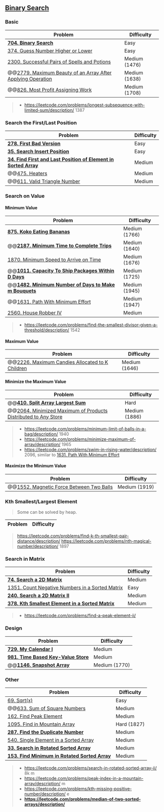 ## [Binary Search](../topics/binary-search.md)
### Basic
| Problem          | Difficulty |
|------------------|------------|
|**[704. Binary Search](../leetcode/704.binary-search.md)**|Easy|
|[374. Guess Number Higher or Lower](../leetcode/374.guess-number-higher-or-lower.md)|Easy|
|[2300. Successful Pairs of Spells and Potions](../leetcode/2300.successful-pairs-of-spells-and-potions.md)|Medium (1476)|
|@@[2779. Maximum Beauty of an Array After Applying Operation](../leetcode/2779.maximum-beauty-of-an-array-after-applying-operation.md)|Medium (1638)|
|@@[826. Most Profit Assigning Work](../leetcode/826.most-profit-assigning-work.md)|Medium (1708)|

> * https://leetcode.com/problems/longest-subsequence-with-limited-sum/description/ 1387

### Search the First/Last Position
| Problem          | Difficulty |
|------------------|------------|
|**[278. First Bad Version](../leetcode/278.first-bad-version.md)**|Easy|
|**[35. Search Insert Position](../leetcode/35.search-insert-position.md)**|Easy|
|**[34. Find First and Last Position of Element in Sorted Array](../leetcode/34.find-first-and-last-position-of-element-in-sorted-array.md)**|Medium|
|@@[475. Heaters](../leetcode/475.heaters.md)|Medium|
|@@[611. Valid Triangle Number](../leetcode/611.valid-triangle-number.md)|Medium|

### Search on Value
#### Minimum Value
| Problem          | Difficulty |
|------------------|------------|
|**[875. Koko Eating Bananas](../leetcode/875.koko-eating-bananas.md)**|Medium (1766)|
|@@**[2187. Minimum Time to Complete Trips](../leetcode/2187.minimum-time-to-complete-trips.md)**|Medium (1640)|
|[1870. Minimum Speed to Arrive on Time](../leetcode/1870.minimum-speed-to-arrive-on-time.md)|Medium (1676)|
|@@**[1011. Capacity To Ship Packages Within D Days](../leetcode/1011.capacity-to-ship-packages-within-d-days.md)**|Medium (1725)|
|@@**[1482. Minimum Number of Days to Make m Bouquets](../leetcode/1482.minimum-number-of-days-to-make-m-bouquets.md)**|Medium (1945)|
|@@[1631. Path With Minimum Effort](../leetcode/1631.path-with-minimum-effort.md)|Medium (1947)|
|[2560. House Robber IV](../leetcode/2560.house-robber-iv.md)|Medium|

> * https://leetcode.com/problems/find-the-smallest-divisor-given-a-threshold/description/ 1542

#### Maximum Value
| Problem          | Difficulty |
|------------------|------------|
|@@[2226. Maximum Candies Allocated to K Children](../leetcode/2226.maximum-candies-allocated-to-k-children.md)|Medium (1646)|

#### Minimize the Maximum Value
| Problem          | Difficulty |
|------------------|------------|
|@@**[410. Split Array Largest Sum](../leetcode/410.split-array-largest-sum.md)**|Hard|
|@@[2064. Minimized Maximum of Products Distributed to Any Store](../leetcode/2064.minimized-maximum-of-products-distributed-to-any-store.md)|Medium (1886)|

> * https://leetcode.com/problems/minimum-limit-of-balls-in-a-bag/description/ 1940
> * https://leetcode.com/problems/minimize-maximum-of-array/description/ 1965
> * https://leetcode.com/problems/swim-in-rising-water/description/ 2096, similar to [1631. Path With Minimum Effort](../leetcode/1631.path-with-minimum-effort.md)

#### Maximize the Minimum Value
| Problem          | Difficulty |
|------------------|------------|
|@@[1552. Magnetic Force Between Two Balls](../leetcode/1552.magnetic-force-between-two-balls.md)|Medium (1919)|

### Kth Smallest/Largest Element
> Some can be solved by heap.

| Problem          | Difficulty |
|------------------|------------|
> https://leetcode.com/problems/find-k-th-smallest-pair-distance/description/
> https://leetcode.com/problems/nth-magical-number/description/ 1897

### Search in Matrix
| Problem          | Difficulty |
|------------------|------------|
|**[74. Search a 2D Matrix](../leetcode/74.search-a-2d-matrix.md)**|Medium|
|[1351. Count Negative Numbers in a Sorted Matrix](../leetcode/1351.count-negative-numbers-in-a-sorted-matrix.md)|Easy|
|**[240. Search a 2D Matrix II](../leetcode/240.search-a-2d-matrix-ii.md)**|Medium|
|**[378. Kth Smallest Element in a Sorted Matrix](../leetcode/378.kth-smallest-element-in-a-sorted-matrix.md)**|Medium|

> * https://leetcode.com/problems/find-a-peak-element-ii/

### Design
| Problem          | Difficulty |
|------------------|------------|
|**[729. My Calendar I](../leetcode/729.my-calendar-i.md)**|Medium|
|**[981. Time Based Key-Value Store](../leetcode/981.time-based-key-value-store.md)**|Medium|
|@@**[1146. Snapshot Array](../leetcode/1146.snapshot-array.md)**|Medium (1770)|

### Other
| Problem          | Difficulty |
|------------------|------------|
|[69. Sqrt(x)](../leetcode/69.sqrt(x).md)|Easy|
|@@[633. Sum of Square Numbers](../leetcode/633.sum-of-square-numbers.md)|Medium|
|[162. Find Peak Element](../leetcode/162.find-peak-element.md)|Medium|
|[1095. Find in Mountain Array](../leetcode/1095.find-in-mountain-array.md)|Hard (1827)|
|**[287. Find the Duplicate Number](../leetcode/287.find-the-duplicate-number.md)**|Medium|
|[540. Single Element in a Sorted Array](../leetcode/540.single-element-in-a-sorted-array.md)|Medium|
|**[33. Search in Rotated Sorted Array](../leetcode/33.search-in-rotated-sorted-array.md)**|Medium|
|**[153. Find Minimum in Rotated Sorted Array](../leetcode/153.find-minimum-in-rotated-sorted-array.md)**|Medium|

> * https://leetcode.com/problems/search-in-rotated-sorted-array-ii/ 8k m
> * https://leetcode.com/problems/peak-index-in-a-mountain-array/description/ m
> * https://leetcode.com/problems/kth-missing-positive-number/description/ e
> * **https://leetcode.com/problems/median-of-two-sorted-arrays/description/**